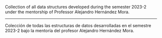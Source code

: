 Collection of all data structures developed during the semester 2023-2 under the mentorship of Professor Alejandro Hernández Mora.

* * *

Colección de todas las estructuras de datos desarrolladas en el semestre 2023-2 bajo la mentoría del profesor Alejandro Hernández Mora.
